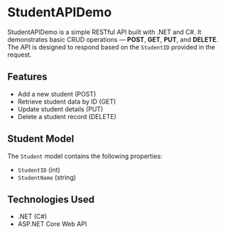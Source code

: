# StudentAPIDemo

StudentAPIDemo is a simple RESTful API built with .NET and C#. It demonstrates basic CRUD operations — **POST**, **GET**, **PUT**, and **DELETE**. The API is designed to respond based on the `StudentID` provided in the request.

## Features

- Add a new student (POST)
- Retrieve student data by ID (GET)
- Update student details (PUT)
- Delete a student record (DELETE)

## Student Model

The `Student` model contains the following properties:

- `StudentID` (int)
- `StudentName` (string)

## Technologies Used

- .NET (C#)
- ASP.NET Core Web API
